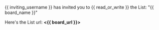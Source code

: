 {{ inviting_username }} has invited you to {{ read_or_write }} the List: "{{ board_name }}"

Here's the List url: **<{{ board_url }}>**

